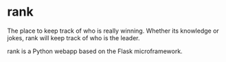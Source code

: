 # rank
The place to keep track of who is really winning. Whether its knowledge or jokes, rank will keep track of who is the leader.

rank is a Python webapp based on the Flask microframework.
